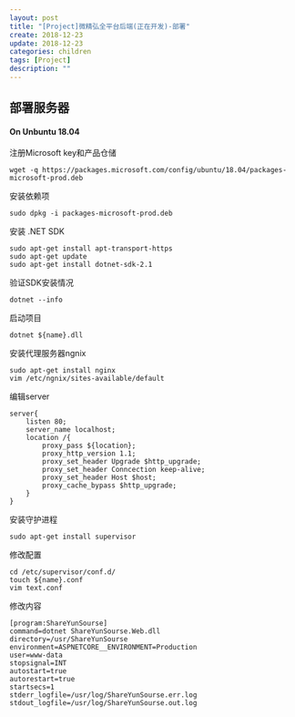 ```yaml
---
layout: post
title: "[Project]微精弘全平台后端(正在开发)-部署"
create: 2018-12-23
update: 2018-12-23
categories: children
tags: [Project]
description: ""
---
```


## 部署服务器

#### On Unbuntu 18.04

注册Microsoft key和产品仓储

```bush
wget -q https://packages.microsoft.com/config/ubuntu/18.04/packages-microsoft-prod.deb
```

安装依赖项

```bush
sudo dpkg -i packages-microsoft-prod.deb
```

安装 .NET SDK

```bush
sudo apt-get install apt-transport-https
sudo apt-get update
sudo apt-get install dotnet-sdk-2.1
```

验证SDK安装情况

```bush
dotnet --info
```

启动项目

```bush
dotnet ${name}.dll
```

安装代理服务器ngnix

```bush
sudo apt-get install nginx
vim /etc/ngnix/sites-available/default
```

编辑server
```vim
server{
    listen 80;
    server_name localhost;
    location /{
        proxy_pass ${location};
        proxy_http_version 1.1;
        proxy_set_header Upgrade $http_upgrade;
        proxy_set_header Conncection keep-alive;
        proxy_set_header Host $host;
        proxy_cache_bypass $http_upgrade;
    }
}
```

安装守护进程

```
sudo apt-get install supervisor
```

修改配置

```
cd /etc/supervisor/conf.d/
touch ${name}.conf
vim text.conf
```

修改内容
```
[program:ShareYunSourse]   
command=dotnet ShareYunSourse.Web.dll 
directory=/usr/ShareYunSourse
environment=ASPNETCORE__ENVIRONMENT=Production
user=www-data 
stopsignal=INT
autostart=true 
autorestart=true 
startsecs=1
stderr_logfile=/usr/log/ShareYunSourse.err.log
stdout_logfile=/usr/log/ShareYunSourse.out.log
```

